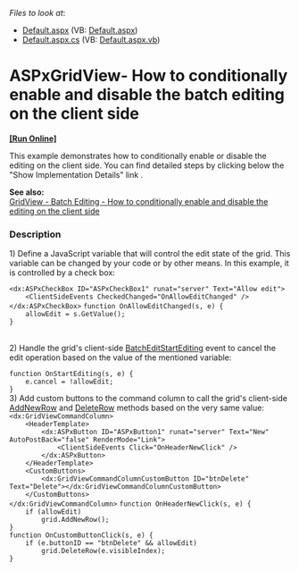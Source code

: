 <!-- default file list -->
*Files to look at*:

* [Default.aspx](./CS/Default.aspx) (VB: [Default.aspx](./VB/Default.aspx))
* [Default.aspx.cs](./CS/Default.aspx.cs) (VB: [Default.aspx.vb](./VB/Default.aspx.vb))
<!-- default file list end -->
# ASPxGridView- How to conditionally enable and disable the batch editing on the client side
<!-- run online -->
**[[Run Online]](https://codecentral.devexpress.com/t150957/)**
<!-- run online end -->


<p>This example demonstrates how to conditionally enable or disable the editing on the client side. You can find detailed steps by clicking below the "Show Implementation Details" link .</p>
<p><strong>See also:</strong><br><a href="https://www.devexpress.com/Support/Center/p/T150965">GridView - Batch Editing - How to conditionally enable and disable the editing on the client side</a></p>


<h3>Description</h3>

<p>1) Define a JavaScript variable that will control the edit state of the grid. This variable can be changed by your code or by other means. In this example, it is controlled by a check box:</p>
<code lang="aspx">&lt;dx:ASPxCheckBox ID="ASPxCheckBox1" runat="server" Text="Allow edit"&gt;
    &lt;ClientSideEvents CheckedChanged="OnAllowEditChanged" /&gt;
&lt;/dx:ASPxCheckBox&gt;</code>
<code lang="js">function OnAllowEditChanged(s, e) {
    allowEdit = s.GetValue();
}</code>
<p><br>2) Handle the grid's client-side <a href="https://documentation.devexpress.com/#AspNet/DevExpressWebASPxGridViewScriptsASPxClientGridView_BatchEditStartEditingtopic">BatchEditStartEditing</a> event to cancel the edit operation based on the value of the mentioned variable:</p>
<code lang="js">function OnStartEditing(s, e) {
    e.cancel = !allowEdit;
}</code>
<br>3) Add custom buttons to the command column to call the grid's client-side <a href="https://documentation.devexpress.com/#AspNet/DevExpressWebASPxGridViewScriptsASPxClientGridView_AddNewRowtopic">AddNewRow</a> and <a href="https://documentation.devexpress.com/#AspNet/DevExpressWebASPxGridViewScriptsASPxClientGridView_DeleteRowtopic">DeleteRow</a> methods based on the very same value:<br>
<code lang="aspx">&lt;dx:GridViewCommandColumn&gt;
    &lt;HeaderTemplate&gt;
        &lt;dx:ASPxButton ID="ASPxButton1" runat="server" Text="New" AutoPostBack="false" RenderMode="Link"&gt;
            &lt;ClientSideEvents Click="OnHeaderNewClick" /&gt;
        &lt;/dx:ASPxButton&gt;
    &lt;/HeaderTemplate&gt;
    &lt;CustomButtons&gt;
        &lt;dx:GridViewCommandColumnCustomButton ID="btnDelete" Text="Delete"&gt;&lt;/dx:GridViewCommandColumnCustomButton&gt;
    &lt;/CustomButtons&gt;
&lt;/dx:GridViewCommandColumn&gt;</code>
<code lang="js">function OnHeaderNewClick(s, e) {
    if (allowEdit)
        grid.AddNewRow();
}
function OnCustomButtonClick(s, e) {
    if (e.buttonID == "btnDelete" &amp;&amp; allowEdit)
        grid.DeleteRow(e.visibleIndex);
}</code>
<p>&nbsp;</p>

<br/>


